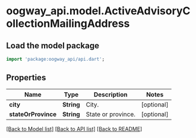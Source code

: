 # oogway_api.model.ActiveAdvisoryCollectionMailingAddress

## Load the model package
```dart
import 'package:oogway_api/api.dart';
```

## Properties
Name | Type | Description | Notes
------------ | ------------- | ------------- | -------------
**city** | **String** | City. | [optional] 
**stateOrProvince** | **String** | State or province. | [optional] 

[[Back to Model list]](../README.md#documentation-for-models) [[Back to API list]](../README.md#documentation-for-api-endpoints) [[Back to README]](../README.md)


